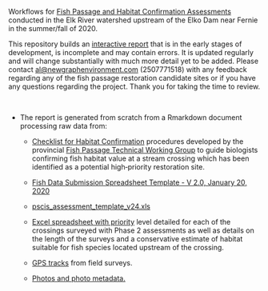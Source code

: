 Workflows for [Fish Passage and Habitat Confirmation Assessments](https://www2.gov.bc.ca/gov/content/environment/plants-animals-ecosystems/fish/aquatic-habitat-management/fish-passage/fish-passage-technical) conducted in the Elk River watershed upstream of the Elko Dam near Fernie in the summer/fall of 2020.

This repository builds an [interactive report](https://newgraphenvironment.github.io/fish_passage_elk_2020_reporting_cwf/) that is in the early stages of development, is incomplete and may contain errors.  It is updated regularly and will change substantially with much more detail yet to be added.   Please contact al@newgraphenvironment.com (2507771518) with any feedback regarding any of the fish passage restoration candidate sites or if you have any questions regarding the project.  Thank you for taking the time to review.

<br>

 * The report is generated from scratch from a Rmarkdown document processing raw data from:
 
    + [Checklist for Habitat Confirmation](https://www2.gov.bc.ca/gov/content/environment/plants-animals-ecosystems/fish/aquatic-habitat-management/fish-passage/fish-passage-technical/habitat-confirmation-projects) procedures developed by the provincial [Fish Passage Technical Working Group](https://www2.gov.bc.ca/gov/content/environment/plants-animals-ecosystems/fish/aquatic-habitat-management/fish-passage/fish-passage-technical) to guide biologists confirming fish habitat value at a stream crossing which has been identified as a potential high‐priority restoration site.

    + [Fish Data Submission Spreadsheet Template - V 2.0, January 20, 2020 ](https://www2.gov.bc.ca/gov/content/environment/plants-animals-ecosystems/fish/fish-and-fish-habitat-data-information/fish-data-submission/submit-fish-data#submitfish) 

    + [pscis_assessment_template_v24.xls](https://www2.gov.bc.ca/gov/content/environment/plants-animals-ecosystems/fish/aquatic-habitat-management/fish-passage/fish-passage-technical/assessment-projects)


    + [Excel spreadsheet with priority](https://github.com/NewGraphEnvironment/fish_passage_elk_2020_reporting_cwf/raw/master/data/habitat_confirmations_priorities.xlsx) level detailed for each of the crossings surveyed with Phase 2 assessments as well as details on the length of the surveys and a conservative estimate of habitat suitable for fish species located upstream of the crossing.

    + [GPS tracks](https://github.com/NewGraphEnvironment/fish_passage_elk_2020_reporting_cwf/raw/master/data/habitat_confirmation_tracks.gpx) from field surveys.  

    + [Photos and photo metadata.](https://github.com/NewGraphEnvironment/fish_passage_elk_2020_reporting_cwf/tree/master/data/photos)  
